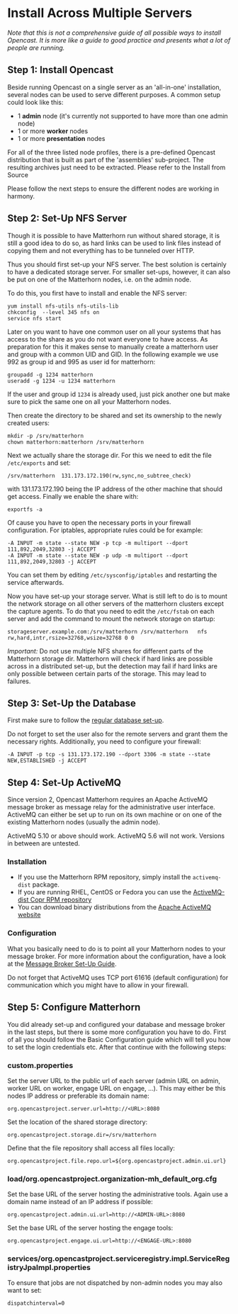 Install Across Multiple Servers
===============================

*Note that this is not a comprehensive guide of all possible ways to install Opencast. It is more like a guide to good
practice and presents what a lot of people are running.*

Step 1: Install Opencast
--------------------------

Beside running Opencast on a single server as an 'all-in-one' installation, several nodes can be used to serve different
purposes. A common setup could look like this:

* 1 **admin** node (it's currently not supported to have more than one admin node)
* 1 or more **worker** nodes
* 1 or more **presentation** nodes

For all of the three listed node profiles, there is a pre-defined Opencast distribution that is built as part of the 'assemblies' sub-project.
The resulting archives just need to be extracted. Please refer to the Install from Source

Please follow the next steps to ensure the different nodes are working in harmony.


Step 2: Set-Up NFS Server
-------------------------

Though it is possible to have Matterhorn run without shared storage, it is still a good idea to do so, as hard links can
be used to link files instead of copying them and not everything has to be tunneled over HTTP.

Thus you should first set-up your NFS server. The best solution is certainly to have a dedicated storage server. For
smaller set-ups, however, it can also be put on one of the Matterhorn nodes, i.e. on the admin node.

To do this, you first have to install and enable the NFS server:

    yum install nfs-utils nfs-utils-lib
    chkconfig  --level 345 nfs on
    service nfs start

Later on you want to have one common user on all your systems that has access to the share as you do not want everyone to
have access. As preparation for this it makes sense to manually create a matterhorn user and group with a common UID and
GID. In the following example we use 992 as group id and 995 as user id for matterhorn:

    groupadd -g 1234 matterhorn
    useradd -g 1234 -u 1234 matterhorn

If the user and group id `1234` is already used, just pick another one but make sure to pick the same one on all your
Matterhorn nodes.

Then create the directory to be shared and set its ownership to the newly created users:

    mkdir -p /srv/matterhorn
    chown matterhorn:matterhorn /srv/matterhorn

Next we actually share the storage dir. For this we need to edit the file `/etc/exports` and set:

    /srv/matterhorn  131.173.172.190(rw,sync,no_subtree_check)

with 131.173.172.190 being the IP address of the other machine that should get access. Finally we enable the share with:

    exportfs -a

Of cause you have to open the necessary ports in your firewall configuration.  For iptables, appropriate rules could be
for example:

    -A INPUT -m state --state NEW -p tcp -m multiport --dport 111,892,2049,32803 -j ACCEPT
    -A INPUT -m state --state NEW -p udp -m multiport --dport 111,892,2049,32803 -j ACCEPT

You can set them by editing `/etc/sysconfig/iptables` and restarting the service afterwards.

Now you have set-up your storage server. What is still left to do is to mount the network storage on all other servers
of the matterhorn clusters except the capture agents. To do that you need to edit the `/etc/fstab` on each server and
add the command to mount the network storage on startup:

    storageserver.example.com:/srv/matterhorn /srv/matterhorn   nfs rw,hard,intr,rsize=32768,wsize=32768 0 0

*Important:* Do not use multiple NFS shares for different parts of the Matterhorn storage dir. Matterhorn will check if
hard links are possible across in a distributed set-up, but the detection may fail if hard links are only possible
between certain parts of the storage. This may lead to failures.



Step 3: Set-Up the Database
---------------------------

First make sure to follow the [regular database set-up](../configuration/database.md).

Do not forget to set the user also for the remote servers and grant them the necessary rights. Additionally, you need to
configure your firewall:

    -A INPUT -p tcp -s 131.173.172.190 --dport 3306 -m state --state NEW,ESTABLISHED -j ACCEPT



Step 4: Set-Up ActiveMQ
-----------------------

Since version 2, Opencast Matterhorn requires an Apache ActiveMQ message broker as message relay for the administrative
user interface. ActiveMQ can either be set up to run on its own machine or on one of the existing Matterhorn nodes
(usually the admin node).

ActiveMQ 5.10 or above should work. ActiveMQ 5.6 will not work. Versions in between are untested.


### Installation

 - If you use the Matterhorn RPM repository, simply install the `activemq-dist` package.
 - If you are running RHEL, CentOS or Fedora you can use the [ActiveMQ-dist Copr RPM repository
   ](https://copr.fedoraproject.org/coprs/lkiesow/apache-activemq-dist/)
 - You can download binary distributions from the [Apache ActiveMQ website](http://activemq.apache.org/download.html)


### Configuration

What you basically need to do is to point all your Matterhorn nodes to your message broker. For more information about
the configuration, have a look at the [Message Broker Set-Up Guide](../configuration/message-broker.md).

Do not forget that ActiveMQ uses TCP port 61616 (default configuration) for communication which you might have to allow in your firewall.


Step 5: Configure Matterhorn
----------------------------

You did already set-up and configured your database and message broker in the last steps, but there is some more
configuration you have to do. First of all you should follow the Basic Configuration guide which will tell you how to
set the login credentials etc. After that continue with the following steps:

### custom.properties

Set the server URL to the public url of each server (admin URL on admin, worker URL on worker, engage URL on engage, …).
This may either be this nodes IP address or preferable its domain name:

    org.opencastproject.server.url=http://<URL>:8080

Set the location of the shared storage directory:

    org.opencastproject.storage.dir=/srv/matterhorn

Define that the file repository shall access all files locally:

    org.opencastproject.file.repo.url=${org.opencastproject.admin.ui.url}

### load/org.opencastproject.organization-mh_default_org.cfg

Set the base URL of the server hosting the administrative tools. Again use a domain name instead of an IP address if
possible:

    org.opencastproject.admin.ui.url=http://<ADMIN-URL>:8080

Set the base URL of the server hosting the engage tools:

    org.opencastproject.engage.ui.url=http://<ENGAGE-URL>:8080

### services/org.opencastproject.serviceregistry.impl.ServiceRegistryJpaImpl.properties

To ensure that jobs are not dispatched by non-admin nodes you may also want to set:

    dispatchinterval=0
